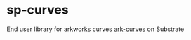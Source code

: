# sp-curves

End user library for arkworks curves [ark-curves](https://github.com/arkworks-rs/curves) on Substrate